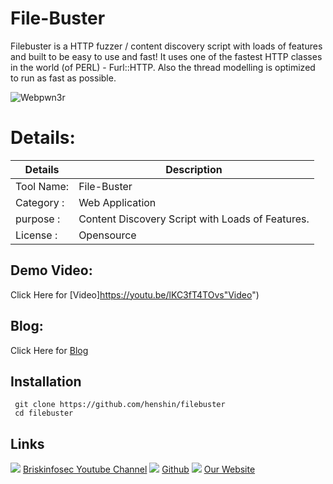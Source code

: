 File-Buster
============
Filebuster is a HTTP fuzzer / content discovery script with loads of features and built to be easy to use and fast! It uses one of the fastest HTTP classes in the world (of PERL) - Furl::HTTP. Also the thread modelling is optimized to run as fast as possible.

![Webpwn3r](https://www.briskinfosec.com//assets/tooloftheday/136.jpg)

Details:
============
|  Details | Description   |
| ------------ | ------------ |
|Tool Name:| File-Buster |
|Category :| Web Application|
|purpose  :|  Content Discovery Script with Loads of Features. |
|License  :| Opensource

Demo Video:
-----------------
Click Here for [Video]https://youtu.be/lKC3fT4TOvs"Video")

Blog: 
--------------
Click Here for [Blog](https://www.briskinfosec.com/tooloftheday/toolofthedaydetail/File-Buster "Blog")

Installation
----------------
     git clone https://github.com/henshin/filebuster
     cd filebuster
     
Links
----------------
![ ](https://img.icons8.com/color/15/000000/youtube-play.png) [Briskinfosec Youtube Channel](https://www.youtube.com/channel/UCcPmqqYETcO_7-6p_uUsF1w "Briskinfosec Youtube Channel")
 ![ ](https://img.icons8.com/glyph-neue/15/000000/github.png) [Github](https://github.com/briskinfosec "Github") 
![ ](https://img.icons8.com/ios/15/000000/internet--v2.png) [Our Website](https://www.briskinfosec.com/ "Our Website")
